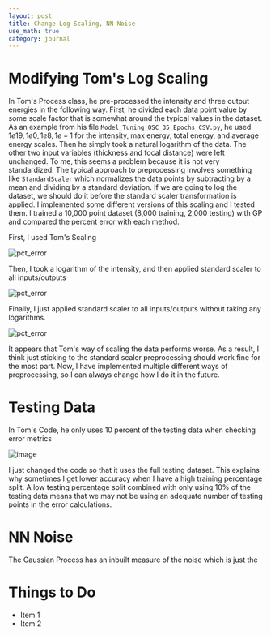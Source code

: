 ```yaml
---
layout: post
title: Change Log Scaling, NN Noise
use_math: true
category: journal
---
```



# Modifying Tom's Log Scaling
In Tom's Process class, he pre-processed the intensity and three output energies in the following way. First, he divided each data point value by some scale factor that is somewhat around the typical values in the dataset. As an example from his file $\texttt{Model_Tuning_OSC_35_Epochs_CSV.py}$, he used ${1e19, 1e0, 1e8, 1e-1}$ for the intensity, max energy, total energy, and average energy scales. Then he simply took a natural logarithm of the data. The other two input variables (thickness and focal distance) were left unchanged. To me, this seems a problem because it is not very standardized. The typical approach to preprocessing involves something like $\texttt{StandardScaler}$ which normalizes the data points by subtracting by a mean and dividing by a standard deviation. If we are going to log the dataset, we should do it before the standard scaler transformation is applied. I implemented some different versions of this scaling and I tested them. I trained a 10,000 point dataset (8,000 training, 2,000 testing) with GP and compared the percent error with each method. 

First, I used Tom's Scaling

![pct_error](https://github.com/ronak-n-desai/osunotebook/assets/98538788/cca1f6bc-f286-493d-a05e-141b4759dc66)

Then, I took a logarithm of the intensity, and then applied standard scaler to all inputs/outputs

![pct_error](https://github.com/ronak-n-desai/osunotebook/assets/98538788/b74d2070-8951-4642-8b3e-fc26594ec526)

Finally, I just applied standard scaler to all inputs/outputs without taking any logarithms.

![pct_error](https://github.com/ronak-n-desai/osunotebook/assets/98538788/df063a3d-7efb-437f-a4f8-fadcb6afc435)

It appears that Tom's way of scaling the data performs worse. As a result, I think just sticking to the standard scaler preprocessing should work fine for the most part. Now, I have implemented multiple different ways of preprocessing, so I can always change how I do it in the future. 

# Testing Data

In Tom's Code, he only uses 10 percent of the testing data when checking error metrics

![image](https://github.com/ronak-n-desai/osunotebook/assets/98538788/b399b00c-8b65-4f01-81c8-87e5b835392a)

I just changed the code so that it uses the full testing dataset. This explains why sometimes I get lower accuracy when I have a high training percentage split. A low testing percentage split combined with only using 10% of the testing data means that we may not be using an adequate number of testing points in the error calculations. 

# NN Noise
The Gaussian Process has an inbuilt measure of the noise which is just the 


# Things to Do
- Item 1
- Item 2
